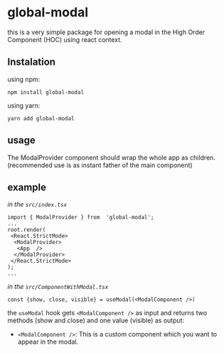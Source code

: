 # global-modal

this is a very simple package for opening a modal in the High Order Component (HOC) using react context.

## Instalation

using npm:

```
npm install global-modal
```

using yarn:

```
yarn add global-modal
```

## usage

The ModalProvider component should wrap the whole app as children. (recommended use is as instant father of the main <App /> component)

## example

*in the `src/index.tsx`*

```
import { ModalProvider } from  'global-modal';
...
root.render(
 <React.StrictMode>
  <ModalProvider>
   <App  />
  </ModalProvider>
 </React.StrictMode>
);
...
```

*in the `src/ComponentWithModal.tsx`*

```
const {show, close, visible} = useModal(<ModalComponent />)
```

the `useModal` hook gets `<ModalComponent />` as input and returns two methods (show and close) and one value (visible) as output:

- `<ModalComponent />`: This is a custom component which you want to appear in the modal.
